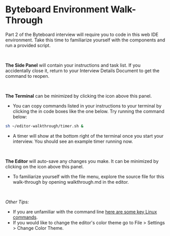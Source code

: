 # Byteboard Environment Walk-Through

Part 2 of the Byteboard interview will require you to code in this web IDE environment. Take this time to familiarize yourself with the components and run a provided script. 

&nbsp;

**The Side Panel** will contain your instructions and task list. If you accidentally close it, return to your Interview Details Document to get the command to reopen.

&nbsp;

**The Terminal** can be minimized by clicking the <walkthrough-cloud-shell-icon></walkthrough-cloud-shell-icon> icon above this panel.

* You can copy commands listed in your instructions to your terminal by clicking the <walkthrough-cloud-shell-icon></walkthrough-cloud-shell-icon> in code boxes like the one below. Try running the command below:
```bash
sh ~/editor-walkthrough/timer.sh &
```
* A timer will show at the bottom right of the terminal once you start your interview. You should see an example timer running now.

&nbsp;

**The Editor** will auto-save any changes you make. It can be minimized by clicking on the <walkthrough-cloud-shell-editor-icon></walkthrough-cloud-shell-editor-icon> icon above this panel.
*  To familiarize yourself with the file menu, explore the source file for this walk-through by opening walkthrough.md in the editor. 

&nbsp;

*Other Tips:*
* If you are unfamiliar with the command line [here are some key Linux commands](http://www.informit.com/blogs/blog.aspx?uk=The-10-Most-Important-Linux-Commands).
* If you would like to change the editor's color theme go to File > Settings > Change Color Theme. 
